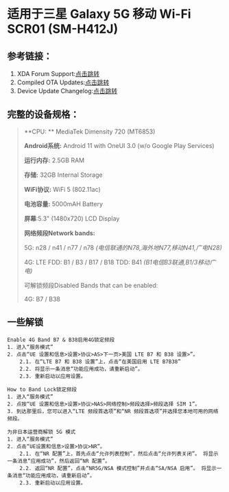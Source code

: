 # 适用于三星 Galaxy 5G 移动 Wi-Fi SCR01 (SM-H412J)

## 参考链接：

1. XDA Forum Support:<a href="https://forum.xda-developers.com/t/please-help-me-to-get-5g-connection-on-galaxy-5g-mobile-wi-fi-scr01.4469827/">点击跳转</a>
2. Compiled OTA Updates:<a href="https://app.box.com/s/hn55vxnurdkvg6zlu8r2nixwhl7f0dg7">点击跳转</a>
3. Device Update Changelog:<a href="https://doc.samsungmobile.com/SCR01/KDI/doc.html">点击跳转</a>

## 完整的设备规格：

> **CPU: ** MediaTek Dimensity 720 (MT6853)
>
> **Android系统:** Android 11 with OneUI 3.0 (w/o Google Play Services)
>
> **运行内存:** 2.5GB RAM
>
> **存储:** 32GB Internal Storage
>
> **WiFi协议:** WiFi 5 (802.11ac)
>
> **电池容量:** 5000mAH Battery
>
> **屏幕**:5.3" (1480x720) LCD Display
>
> **网络频段Network bands:**
>
> 5G: n28 / n41 / n77 / n78  *(电信联通的N78,海外地N77,移动N41,广电N28)*
>
> 4G: LTE FDD: B1 / B3 / B17 / B18 TDD: B41 *(B1电信B3联通,B1/3移动广电)*
>
> 可解锁频段Disabled Bands that can be enabled:
>
> 4G: B7 / B38

## 一些解锁

```
Enable 4G Band B7 & B38启用4G锁定频段
1. 进入“服务模式”
2. 点击“UE 设置和信息>设置>协议>AS>下一页>美国 LTE B7 和 B38 设置>”。
	2.1. 在“LTE B7 和 B38 设置”上，点击“在美国启用 LTE B7B38”
	2.2. 将显示一条消息“功能应用成功，请重新启动”。
	2.3. 重新启动以应用设置。
```

```
How to Band Lock锁定频段
1. 进入“服务模式”
2. 点按“UE 设置和信息>设置>协议>NAS>网络控制>频段选择>频段选择 SIM 1”。
3. 到达那里后，您可以进入“LTE 频段首选项”和“NR 频段首选项”并选择您本地可用的网络频段。
```

```
为非日本运营商解锁 5G 模式
1. 进入“服务模式”
2. 点击“UE设置和信息>设置>协议>NR”。
	2.1. 在“NR 配置”上，首先点击“允许列表控制”，然后点击“允许列表关闭”。 将显示一条消息“应用成功”，然后返回“NR 配置”。
	2.2. 返回“NR 配置”，点击“NR5G/NSA 模式控制”并点击“SA/NSA 启用”。 将显示一条消息“功能应用成功，请重新启动”。
	2.3. 重新启动以应用设置。
```

